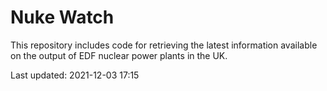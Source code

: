 # Nuke Watch

This repository includes code for retrieving the latest information available on the output of EDF nuclear power plants in the UK.

Last updated: 2021-12-03 17:15